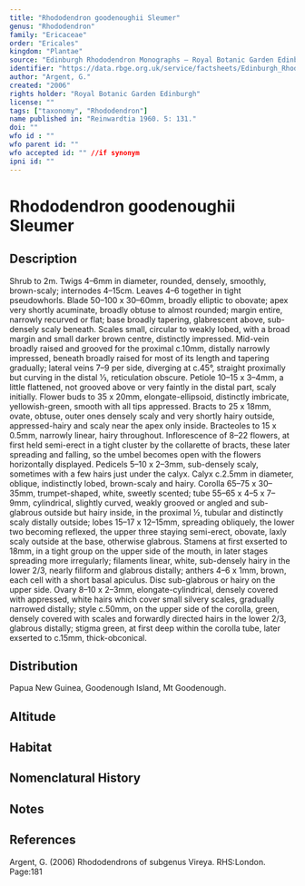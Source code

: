 ```yaml
---
title: "Rhododendron goodenoughii Sleumer"
genus: "Rhododendron"
family: "Ericaceae"
order: "Ericales"
kingdom: "Plantae"
source: "Edinburgh Rhododendron Monographs – Royal Botanic Garden Edinburgh"
identifier: "https://data.rbge.org.uk/service/factsheets/Edinburgh_Rhododendron_Monographs.xhtml"
author: "Argent, G."
created: "2006"
rights holder: "Royal Botanic Garden Edinburgh"
license: ""
tags: ["taxonomy", "Rhododendron"]
name published in: "Reinwardtia 1960. 5: 131."
doi: ""
wfo id : ""
wfo parent id: ""
wfo accepted id: "" //if synonym                      
ipni id: ""
---
```


                       

# Rhododendron goodenoughii Sleumer

## Description
Shrub to 2m. Twigs 4–6mm in diameter, rounded, densely, smoothly, brown-scaly; internodes 4–15cm. Leaves 4–6 together in tight pseudowhorls. Blade 50–100 x 30–60mm, broadly elliptic to obovate; apex very shortly acuminate, broadly obtuse to almost rounded; margin entire, narrowly recurved or flat; base broadly tapering, glabrescent above, sub-densely scaly beneath. Scales small, circular to weakly lobed, with a broad margin and small darker brown centre, distinctly impressed. Mid-vein broadly raised and grooved for the proximal c.10mm, distally narrowly impressed, beneath broadly raised for most of its length and tapering gradually; lateral veins 7–9 per side, diverging at c.45°, straight proximally but curving in the distal 1⁄3, reticulation obscure. Petiole 10–15 x 3–4mm, a little flattened, not grooved above or very faintly in the distal part, scaly initially. Flower buds to 35 x 20mm, elongate-ellipsoid, distinctly imbricate, yellowish-green, smooth with all tips appressed. Bracts to 25 x 18mm, ovate, obtuse, outer ones densely scaly and very shortly hairy outside, appressed-hairy and scaly near the apex only inside. Bracteoles to 15 x 0.5mm, narrowly linear, hairy throughout. Inflorescence of 8–22 flowers, at first held semi-erect in a tight cluster by the collarette of bracts, these later spreading and falling, so the umbel becomes open with the flowers horizontally displayed. Pedicels 5–10 x 2–3mm, sub-densely scaly, sometimes with a few hairs just under the calyx. Calyx c.2.5mm in diameter, oblique, indistinctly lobed, brown-scaly and hairy. Corolla 65–75 x 30–35mm, trumpet-shaped, white, sweetly scented; tube 55–65 x 4–5 x 7–9mm, cylindrical, slightly curved, weakly grooved or angled and sub-glabrous outside but hairy inside, in the proximal ½, tubular and distinctly scaly distally outside; lobes 15–17 x 12–15mm, spreading obliquely, the lower two becoming reflexed, the upper three staying semi-erect, obovate, laxly scaly outside at the base, otherwise glabrous. Stamens at first exserted to 18mm, in a tight group on the upper side of the mouth, in later stages spreading more irregularly; filaments linear, white, sub-densely hairy in the lower 2/3, nearly filiform and glabrous distally; anthers 4–6 x 1mm, brown, each cell with a short basal apiculus. Disc sub-glabrous or hairy on the upper side. Ovary 8–10 x 2–3mm, elongate-cylindrical, densely covered with appressed, white hairs which cover small silvery scales, gradually narrowed distally; style c.50mm, on the upper side of the corolla, green, densely covered with scales and forwardly directed hairs in the lower 2/3, glabrous distally; stigma green, at first deep within the corolla tube, later exserted to c.15mm, thick-obconical.

## Distribution
Papua New Guinea, Goodenough Island, Mt Goodenough.

## Altitude


## Habitat


## Nomenclatural History

                       
## Notes


## References

Argent, G. (2006) Rhododendrons of subgenus Vireya. RHS:London. Page:181
